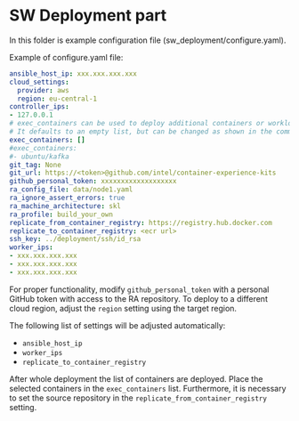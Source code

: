 # SW Deployment part

In this folder is example configuration file (sw_deployment/configure.yaml).

Example of configure.yaml file:
```yaml
ansible_host_ip: xxx.xxx.xxx.xxx
cloud_settings:
  provider: aws
  region: eu-central-1
controller_ips:
- 127.0.0.1
# exec_containers can be used to deploy additional containers or workloads.
# It defaults to an empty list, but can be changed as shown in the commented lines
exec_containers: []
#exec_containers:
#- ubuntu/kafka
git_tag: None
git_url: https://<token>@github.com/intel/container-experience-kits
github_personal_token: xxxxxxxxxxxxxxxxxxx
ra_config_file: data/node1.yaml
ra_ignore_assert_errors: true
ra_machine_architecture: skl
ra_profile: build_your_own
replicate_from_container_registry: https://registry.hub.docker.com
replicate_to_container_registry: <ecr url>
ssh_key: ../deployment/ssh/id_rsa
worker_ips:
- xxx.xxx.xxx.xxx
- xxx.xxx.xxx.xxx
- xxx.xxx.xxx.xxx
```

For proper functionality, modify `github_personal_token` with a personal GitHub token with access to the RA repository.
To deploy to a different cloud region, adjust the `region` setting using the target region.

The following list of settings will be adjusted automatically:
- `ansible_host_ip`
- `worker_ips`
- `replicate_to_container_registry`

After whole deployment the list of containers are deployed. Place the selected containers in the `exec_containers` list.
Furthermore, it is necessary to set the source repository in the `replicate_from_container_registry` setting.
